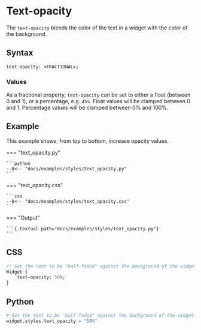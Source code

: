 # Text-opacity

The `text-opacity` blends the color of the text in a widget with the color of the background.

## Syntax

```
text-opacity: <FRACTIONAL>;
```

### Values

As a fractional property, `text-opacity` can be set to either a float (between 0 and 1),
or a percentage, e.g. `45%`.
Float values will be clamped between 0 and 1.
Percentage values will be clamped between 0% and 100%.

## Example

This example shows, from top to bottom, increase opacity values.

=== "text_opacity.py"

    ```python
    --8<-- "docs/examples/styles/text_opacity.py"
    ```

=== "text_opacity.css"

    ```css
    --8<-- "docs/examples/styles/text_opacity.css"
    ```

=== "Output"

    ```{.textual path="docs/examples/styles/text_opacity.py"}
    ```

## CSS

```sass
/* Set the text to be "half-faded" against the background of the widget */
Widget {
    text-opacity: 50%;
}
```

## Python

```python
# Set the text to be "half-faded" against the background of the widget
widget.styles.text_opacity = "50%"
```
